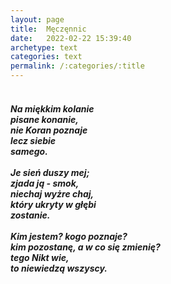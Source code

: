 ```yaml
---
layout: page
title:  Męczęnnic
date:   2022-02-22 15:39:40
archetype: text
categories: text
permalink: /:categories/:title
---
```

<h5>
<p style="text-indent: 6%; ">
<br/>
	Na miękkim kolanie<br/>
	pisane konanie,<br/>
	nie Koran poznaje<br/>
	lecz siebie<br/>
	samego.<br/>
	<br/>
	Je sień duszy mej;<br/>
	zjada ją - smok,<br/>
	niechaj wyżre chaj,<br/>
	który ukryty w głębi<br/>
	zostanie.<br/>
	<br/>
	Kim jestem? kogo poznaje?<br/>
	kim pozostanę, a w co się zmienię?<br/>
	tego Nikt wie,<br/>
	to niewiedzą wszyscy.<br/>
<br/>

